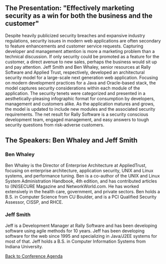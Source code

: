 ## The Presentation: "Effectively marketing security as a win for both the business and the customer"

Despite heavily publicized security breaches and expansive industry
regulations, security issues in modern web applications are often
secondary to feature enhancements and customer service requests.
Capturing developer and management attention is more a marketing problem
than a technical discussion. If only security could be promoted as a
feature for the customer, a direct avenue to new sales, perhaps the
business would sit up and pay attention. Jeff Smith and Ben Whaley,
senior resources at Rally Software and Applied Trust, respectively,
developed an architectural security model for a large-scale next
generation web application. Focusing on modern development practices for
a Java and Oracle-based stack, the model captures security
considerations within each module of the application. The security
tenets were categorized and presented in a aesthetically-pleasing
infographic format for consumption by developers, management and
customers alike. As the application matures and grows, the model is
updated to include new modules and the associated security requirements.
The net result for Rally Software is a security conscious development
team, engaged management, and easy answers to tough security questions
from risk-adverse customers.

## The Speakers: Ben Whaley and Jeff Smith

### Ben Whaley

Ben Whaley is the Director of Enterprise Architecture at AppliedTrust,
focusing on enterprise architecture, application security, UNIX and
Linux systems, and performance tuning. Ben is a co-author of the UNIX
and Linux System Administration Handbook, 4th edition, and has
contributed articles to (IN)SECURE Magazine and NetworkWorld.com. He has
worked extensively in the health care, government, and private sectors.
Ben holds a B.S. in Computer Science from CU Boulder, and is a PCI
Qualified Security Assessor, CISSP, and RHCE.

### Jeff Smith

Jeff is a Development Manager at Rally Software and has been developing
software using agile methods for 10 years. Jeff has been developing
software for the web since 1995 and specializing in Java/J2EE systems
for most of that. Jeff holds a B.S. in Computer Information Systems from
Indiana University.

[Back to Conference
Agenda](http://www.owasp.org/index.php/Front_Range_OWASP_Conference_2010#tab=Agenda)